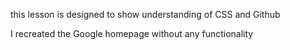 this lesson is designed to show understanding of CSS and Github

I recreated the Google homepage without any functionality




